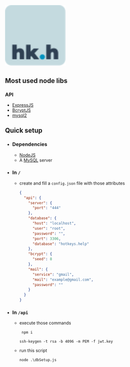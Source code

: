 # <img src="logo.svg" alt="logo" width="200"/>

## Most used node libs

### API
* [ExpressJS](https://expressjs.com/)
* [BcryptJS](https://www.npmjs.com/package/bcryptjs)
* [mysql2](https://www.npmjs.com/package/mysql2)

## Quick setup
* ### Dependencies
  * [NodeJS](https://nodejs.org/)
  * A [MySQL](https://www.mysql.com/) server

* ### In `/` 
  * create and fill a `config.json` file with those attributes
    ```JSON
    {
      "api": {
        "server": {
          "port": "444"
        },
        "database": { 
          "host": "localhost", 
          "user": "root",
          "password": "",
          "port": 3306,
          "database": "hotkeys.help"
        },
        "bcrypt": {
          "seed": 8 
        },
        "mail": {  
          "service": "gmail",
          "mail": "example@gmail.com",
          "password": ""
        }
      }
    }
    ```
* ### In `/api`
  * execute those commands
    ```shell
     npm i
    ```
     ```shell
     ssh-keygen -t rsa -b 4096 -m PEM -f jwt.key
    ```
  * run this script
    ```shell
    node .\dbSetup.js
    ```
